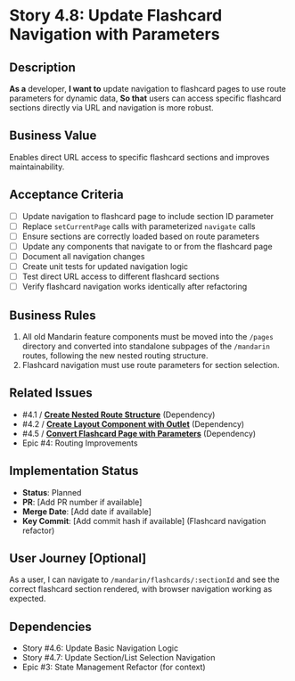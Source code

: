# Story 4.8: Update Flashcard Navigation with Parameters

## Description

**As a** developer,
**I want to** update navigation to flashcard pages to use route parameters for dynamic data,
**So that** users can access specific flashcard sections directly via URL and navigation is more robust.

## Business Value

Enables direct URL access to specific flashcard sections and improves maintainability.

## Acceptance Criteria

- [ ] Update navigation to flashcard page to include section ID parameter
- [ ] Replace `setCurrentPage` calls with parameterized `navigate` calls
- [ ] Ensure sections are correctly loaded based on route parameters
- [ ] Update any components that navigate to or from the flashcard page
- [ ] Document all navigation changes
- [ ] Create unit tests for updated navigation logic
- [ ] Test direct URL access to different flashcard sections
- [ ] Verify flashcard navigation works identically after refactoring

## Business Rules

1. All old Mandarin feature components must be moved into the `/pages` directory and converted into standalone subpages of the `/mandarin` routes, following the new nested routing structure.
2. Flashcard navigation must use route parameters for section selection.

## Related Issues

- #4.1 / [**Create Nested Route Structure**](./story-4-1-create-nested-route-structure.md) (Dependency)
- #4.2 / [**Create Layout Component with Outlet**](./story-4-2-create-layout-component.md) (Dependency)
- #4.5 / [**Convert Flashcard Page with Parameters**](./story-4-5-convert-flashcard-page.md) (Dependency)
- Epic #4: Routing Improvements

## Implementation Status

- **Status**: Planned
- **PR**: [Add PR number if available]
- **Merge Date**: [Add date if available]
- **Key Commit**: [Add commit hash if available] (Flashcard navigation refactor)

## User Journey [Optional]

As a user, I can navigate to `/mandarin/flashcards/:sectionId` and see the correct flashcard section rendered, with browser navigation working as expected.

## Dependencies

- Story #4.6: Update Basic Navigation Logic
- Story #4.7: Update Section/List Selection Navigation
- Epic #3: State Management Refactor (for context)
